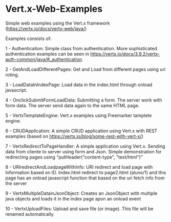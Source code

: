 # Vert.x-Web-Examples
Simple web examples using the Vert.x framework (https://vertx.io/docs/vertx-web/java/)

Examples consists of:

 1 - Authentication: Simple class from authentication. More sophisticated authentication examples can be seen in https://vertx.io/docs/3.9.2/vertx-auth-common/java/#_authentication.
 
 2 - GetAndLoadDifferentPages: Get and Load from different pages using uri roting.
 
 3 - LoadDataInIndexPage: Load data in the index.html through onload javascript.
 
 4 - OnclickSubmitFormLoadData: Submitting a form. The server work with form data. The server send data again to the same HTML page.
 
 5 - VertxTemplateEngine: Vert.x examples using Freemarker tamplete engine.
 
 6 - CRUDApplication: A simple CRUD application using Vert.x with REST examples (based on https://vertx.io/blog/some-rest-with-vert-x/)
 
 7 - VertxRedirectToPageHandler: A simple application using Vert.x. Sending data from cliente to server using form and Json. Simple demonstration for redirecting pages using "putHeader("content-type", "text/html")"
 
 8 - URIredirectAndLoadpageWithInfo: URI redirect and load page with Information based on ID. Index.html redirect to page2.html (aluno/1) and this page has an onload javascript function that based on the uri fetch info from the server
 
 9 - VertxMultipleDatainJsonObject: Creates an JsonObject with multiple java objects and loads it in the index page apon an onload event
 
 10 - VertxUploadFiles: Upload and save file (or image). This file will be renamed automatically.